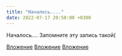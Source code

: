 ```yaml
---
title: "Началось...."
date: 2022-07-17 20:58:00 +0300
---
```


Началось....
Запомните эту запись такой(


[Вложение](/assets/vk_photos/4/S4vJIdiUT5s.jpg)
[Вложение](/assets/vk_photos/4/YITibo6_6gE.jpg)
[Вложение](https://vk.com/photo41076938_457248848)
